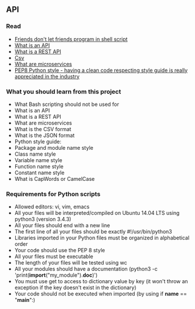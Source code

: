 ## API

### Read

- [Friends don't let friends program in shell script](https://www.turnkeylinux.org/blog/friends-dont-let-friends-program-shell-script)
- [What is an API](http://www.webopedia.com/TERM/A/API.html)
- [What is a REST API](https://www.sitepoint.com/developers-rest-api/)
- [Csv](https://docs.python.org/2/library/csv.html#)
- [What are microservices](https://smartbear.com/learn/api-design/what-are-microservices/)
- [PEP8 Python style - having a clean code respecting style guide is really appreciated in the industry](https://www.python.org/dev/peps/pep-0008/)

### What you should learn from this project

- What Bash scripting should not be used for
- What is an API
- What is a REST API
- What are microservices
- What is the CSV format
- What is the JSON format
- Python style guide:
- Package and module name style
- Class name style
- Variable name style
- Function name style
- Constant name style
- What is CapWords or CamelCase

### Requirements for Python scripts

- Allowed editors: vi, vim, emacs
- All your files will be interpreted/compiled on Ubuntu 14.04 LTS using python3 (version 3.4.3)
- All your files should end with a new line
- The first line of all your files should be exactly #!/usr/bin/python3
- Libraries imported in your Python files must be organized in alphabetical order
- Your code should use the PEP 8 style
- All your files must be executable
- The length of your files will be tested using wc
- All your modules should have a documentation (python3 -c 'print(__import__("my_module").__doc__)')
- You must use get to access to dictionary value by key (it won't throw an exception if the key doesn't exist in the dictionary)
- Your code should not be executed when imported (by using if __name__ == "__main__":)
